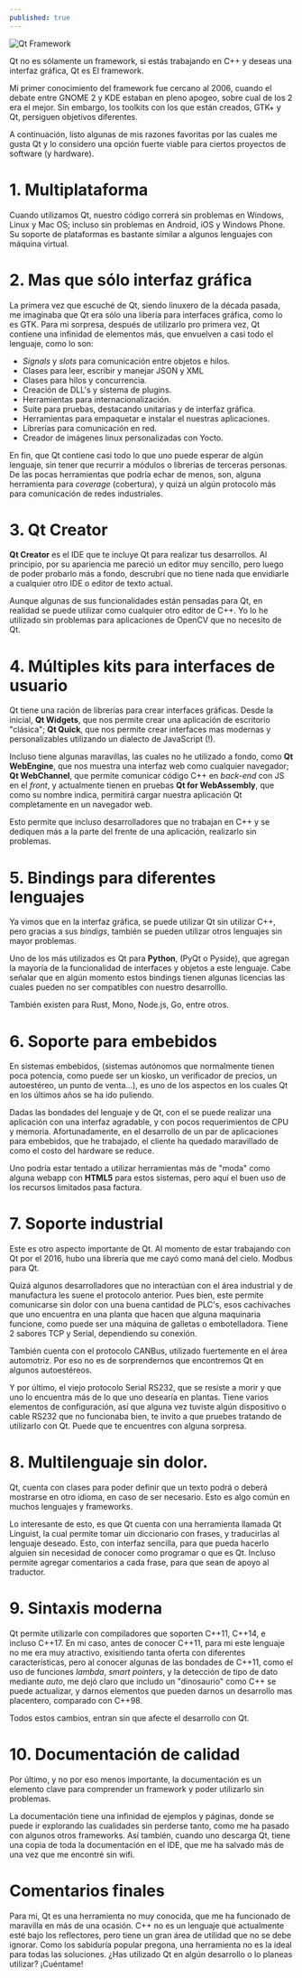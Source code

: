 ```yaml
---
published: true
---
```

![Qt Framework]({{site.baseurl}}/images/qt.png)

Qt no es sólamente un framework, si estás trabajando en C++ y deseas una interfaz gráfica, Qt es El framework.

Mi primer conocimiento del framework fue cercano al 2006, cuando el debate entre GNOME 2 y KDE estaban en pleno apogeo, sobre cual de los 2 era el mejor. Sin embargo, los toolkits con los que están creados, GTK+ y Qt, persiguen objetivos diferentes.

A continuación, listo algunas de mis razones favoritas por las cuales me gusta Qt y lo considero una opción fuerte viable para ciertos proyectos de software (y hardware).

# 1. Multiplataforma

Cuando utilizamos Qt, nuestro código correrá sin problemas en Windows, Linux y Mac OS; incluso sin problemas en Android, iOS y Windows Phone. Su soporte de plataformas es bastante similar a algunos lenguajes con máquina virtual.

# 2. Mas que sólo interfaz gráfica

La primera vez que escuché de Qt, siendo linuxero de la década pasada, me imaginaba que Qt era sólo una libería para interfaces gráfica, como lo es GTK. Para mi sorpresa, después de utilizarlo pro primera vez, Qt contiene una infinidad de elementos más, que envuelven a casi todo el lenguaje, como lo son:

- _Signals_ y _slots_ para comunicación entre objetos e hilos.
- Clases para leer, escribir y manejar JSON y XML
- Clases para hilos y concurrencia.
- Creación de DLL's y sistema de plugins.
- Herramientas para internacionalización.
- Suite para pruebas, destacando unitarias y de interfaz gráfica.
- Herramientas para empaquetar e instalar el nuestras aplicaciones.
- Librerías para comunicación en red.
- Creador de imágenes linux personalizadas con Yocto.

En fin, que Qt contiene casi todo lo que uno puede esperar de algún lenguaje, sin tener que recurrir a módulos o librerías de terceras personas. De las pocas herramientas que podría echar de menos, son, alguna herramienta para _coverage_ (cobertura), y quizá un algún protocolo más para comunicación de redes industriales.

# 3. Qt Creator

**Qt Creator** es el IDE que te incluye Qt para realizar tus desarrollos. Al principio, por su apariencia me pareció un editor muy sencillo, pero luego de poder probarlo más a fondo, descrubrí que no tiene nada que envidiarle a cualquier otro IDE o editor de texto actual.

Aunque algunas de sus funcionalidades están pensadas para Qt, en realidad se puede utilizar como cualquier otro editor de C++. Yo lo he utilizado sin problemas para aplicaciones de OpenCV que no necesito de Qt.

# 4. Múltiples kits para interfaces de usuario

Qt tiene una ración de librerías para crear interfaces gráficas. Desde la inicial, **Qt Widgets**, que nos permite crear una aplicación de escritorio "clásica"; **Qt Quick**, que nos permite crear interfaces mas modernas y personalizables utilizando un dialecto de JavaScript (!).

Incluso tiene algunas maravillas, las cuales no he utilizado a fondo, como **Qt WebEngine**, que nos muestra una interfaz web como cualquier navegador; **Qt WebChannel**, que permite comunicar código C++ en _back-end_ con JS en el _front_, y actualmente tienen en pruebas **Qt for WebAssembly**, que como su nombre indica, permitirá cargar nuestra aplicación Qt completamente en un navegador web. 

Esto permite que incluso desarrolladores que no trabajan en C++ y se dediquen más a la parte del frente de una aplicación, realizarlo sin problemas.

# 5. Bindings para diferentes lenguajes

Ya vimos que en la interfaz gráfica, se puede utilizar Qt sin utilizar C++, pero gracias a sus _bindigs_, también se pueden utilizar otros lenguajes sin mayor problemas.

Uno de los más utilizados es Qt para **Python**, (PyQt o Pyside), que agregan la mayoría de la funcionalidad de interfaces y objetos a este lenguaje. Cabe señalar que en algún momento estos bindings tienen algunas licencias las cuales pueden no ser compatibles con nuestro desarrolllo.

También existen para Rust, Mono, Node.js, Go, entre otros.

# 6. Soporte para embebidos

En sistemas embebidos, (sistemas autónomos que normalmente tienen poca potencia, como puede ser un kiosko, un verificador de precios, un autoestéreo, un punto de venta...), es uno de los aspectos en los cuales Qt en los últimos años se ha ido puliendo.

Dadas las bondades del lenguaje y de Qt, con el se puede realizar una aplicación con una interfaz agradable, y con pocos requerimientos de CPU y memoria. Afortunadamente, en el desarrollo de un par de aplicaciones para embebidos, que he trabajado,  el cliente ha quedado maravillado de como el costo del hardware se reduce.

Uno podría estar tentado a utilizar herramientas más de "moda" como alguna webapp con **HTML5** para estos sistemas, pero aquí el buen uso de los recursos limitados pasa factura.

# 7. Soporte industrial

Este es otro aspecto importante de Qt. Al momento de estar trabajando con Qt por el 2016, hubo una librería que me cayó como maná del cielo. Modbus para Qt.

Quizá algunos desarrolladores que no interactúan con el área industrial y de manufactura les suene el protocolo anterior. Pues bien, este permite comunicarse sin dolor con una buena cantidad de PLC's, esos cachivaches que uno encuentra en una planta que hacen que alguna maquinaria funcione, como puede ser una máquina de galletas o embotelladora. Tiene 2 sabores TCP y Serial, dependiendo su conexión.

También cuenta con el protocolo CANBus, utilizado fuertemente en el área automotriz. Por eso no es de sorprendernos que encontremos Qt en algunos autoestéreos.

Y por último, el viejo protocolo Serial RS232, que se resiste a morir y que uno lo encuentra más de lo que uno desearía en plantas. Tiene varios elementos de configuración, así que alguna vez tuviste algún dispositivo o cable RS232 que no funcionaba bien, te invito a que pruebes tratando de utilizarlo con Qt. Puede que te encuentres con alguna sorpresa.

# 8. Multilenguaje sin dolor.

Qt, cuenta con clases para poder definir que un texto podrá o deberá mostrarse en otro idioma, en caso de ser necesario. Esto es algo común en muchos lenguajes y frameworks.

Lo interesante de esto, es que Qt cuenta con una herramienta llamada Qt Linguist, la cual permite tomar uin diccionario con frases, y traducirlas al lenguaje deseado. Esto, con interfaz sencilla, para que pueda hacerlo alguien sin necesidad de conocer como programar o que es Qt. Incluso permite agregar comentarios a cada frase, para que sean de apoyo al traductor.

# 9. Sintaxis moderna

Qt permite utilizarle con compiladores que soporten C++11, C++14, e incluso C++17. En mi caso, antes de conocer C++11, para mi este lenguaje no me era muy atractivo, exisitiendo tanta oferta con diferentes características, pero al conocer algunas de las bondades de C++11, como el uso de funciones _lambda_, _smart pointers_, y la detección de tipo de dato mediante _auto_, me dejó claro que includo un "dinosaurio" como C++ se puede actualizar, y darnos elementos que pueden darnos un desarrollo mas placentero, comparado con C++98.

Todos estos cambios, entran sin que afecte el desarrollo con Qt.

# 10. Documentación de calidad

Por último, y no por eso menos importante, la documentación es un elemento clave para comprender un framework y poder utilizarlo sin problemas.

La documentación tiene una infinidad de ejemplos y páginas, donde se puede ir explorando las cualidades sin perderse tanto, como me ha pasado con algunos otros frameworks. Así también, cuando uno descarga Qt, tiene una copia de toda la documentación en el IDE, que me ha salvado más de una vez que me encontré sin wifi.

# Comentarios finales

Para mi, Qt es una herramienta no muy conocida, que me ha funcionado de maravilla en más de una ocasión. C++ no es un lenguaje que actualmente esté bajo los reflectores, pero tiene un gran área de utilidad que no se debe ignorar. Como los sabiduría popular pregona, una herramienta no es la ideal para todas las soluciones. ¿Has utilizado Qt en algún desarrollo o lo planeas utilizar? ¡Cuéntame!
